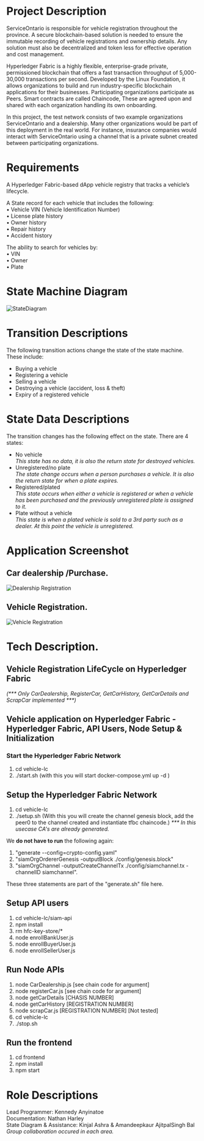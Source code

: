 # Project Description

ServiceOntario is responsible for vehicle registration throughout the province. A secure blockchain-based solution is needed to ensure the immutable recording of vehicle registrations and ownership details. Any solution must also be decentralized and token less for effective operation and cost management.

Hyperledger Fabric is a highly flexible, enterprise-grade private, permissioned blockchain that offers a fast transaction throughput of 5,000-30,000 transactions per second. Developed by the Linux Foundation, it allows organizations to build and run industry-specific blockchain applications for their businesses. Participating organizations participate as Peers. Smart contracts are called Chaincode, These are agreed upon and shared with each organization handling its own onboarding.

In this project, the test network consists of two example organizations ServiceOntario and a dealership. Many other organizations would be part of this deployment in the real world. For instance, insurance companies would interact with ServiceOntario using a channel that is a private subnet created between participating organizations.

# Requirements

A Hyperledger Fabric-based dApp vehicle registry that tracks a vehicle’s lifecycle.

A State record for each vehicle that includes the following:  
• Vehicle VIN (Vehicle Identification Number)  
• License plate history  
• Owner history  
• Repair history  
• Accident history

The ability to search for vehicles by:  
• VIN  
• Owner  
• Plate

# State Machine Diagram

![StateDiagram](https://user-images.githubusercontent.com/99918492/175080590-e87c34fa-a544-43ce-a5d2-80396ca2c1d2.png)

# Transition Descriptions

The following transition actions change the state of the state machine. These include:

- Buying a vehicle
- Registering a vehicle
- Selling a vehicle
- Destroying a vehicle (accident, loss & theft)
- Expiry of a registered vehicle

# State Data Descriptions

The transition changes has the following effect on the state. There are 4 states:

- No vehicle  
  _This state has no data, it is also the return state for destroyed vehicles._
- Unregistered/no plate  
  _The state change occurs when a person purchases a vehicle. It is also the return state for when a plate expires._
- Registered/plated  
  _This state occurs when either a vehicle is registered or when a vehicle has been purchased and the previously unregistered plate is assigned to it._
- Plate without a vehicle  
  _This state is when a plated vehicle is sold to a 3rd party such as a dealer. At this point the vehicle is unregistered._

# Application Screenshot

## Car dealership /Purchase.

![Dealership Registration](./frontend/images/dealership-form.png)

## Vehicle Registration.

![Vehicle Registration](./frontend/images/vehicle-registration-form.png)

# Tech Description.

## Vehicle Registration LifeCycle on Hyperledger Fabric

_(*** Only CarDealership, RegisterCar, GetCarHistory, GetCarDetails and ScrapCar implemented ***)_

## Vehicle application on Hyperledger Fabric - Hyperledger Fabric, API Users, Node Setup & Initialization

### Start the Hyperledger Fabric Network

1. cd vehicle-lc
2. ./start.sh (with this you will start docker-compose.yml up -d )

## Setup the Hyperledger Fabric Network

1. cd vehicle-lc
2. ./setup.sh (With this you will create the channel genesis block, add the peer0 to the channel created and instantiate tfbc chaincode.)
   _\*\*\* In this usecase CA's are already generated._

We **do not have to run** the following again:

1. "generate --config=crypto-config.yaml"
2. "siamOrgOrdererGenesis -outputBlock ./config/genesis.block"
3. "siamOrgChannel -outputCreateChannelTx ./config/siamchannel.tx -channelID siamchannel".

These three statements are part of the "generate.sh" file here.

## Setup API users

1. cd vehicle-lc/siam-api
2. npm install
3. rm hfc-key-store/\*
4. node enrollBankUser.js
5. node enrollBuyerUser.js
6. node enrollSellerUser.js

## Run Node APIs

1. node CarDealership.js [see chain code for argument]
2. node registerCar.js [see chain code for argument]
3. node getCarDetails [CHASIS NUMBER]
4. node getCarHistory [REGISTRATION NUMBER]
5. node scrapCar.js [REGISTRATION NUMBER] [Not tested]
6. cd vehicle-lc
7. ./stop.sh

## Run the frontend

1. cd frontend
2. npm install
3. npm start

# Role Descriptions

Lead Programmer: Kennedy Anyinatoe  
Documentation: Nathan Harley  
State Diagram & Assistance: Kinjal Ashra & Amandeepkaur AjitpalSingh Bal  
_Group collaboration occured in each area._
